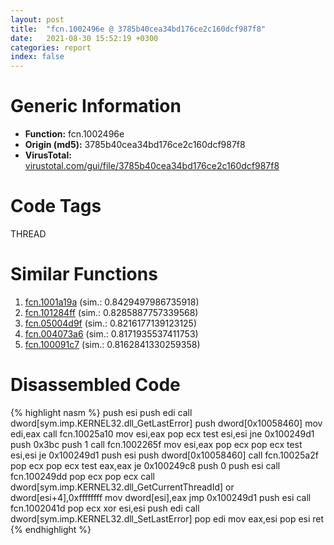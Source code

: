 ```yaml
---
layout: post
title:  "fcn.1002496e @ 3785b40cea34bd176ce2c160dcf987f8"
date:   2021-08-30 15:52:19 +0300
categories: report
index: false
---
```


# Generic Information
- **Function:** fcn.1002496e
- **Origin (md5):** 3785b40cea34bd176ce2c160dcf987f8
- **VirusTotal:** [virustotal.com/gui/file/3785b40cea34bd176ce2c160dcf987f8][virustotal_ref]

# Code Tags
<span class="tag" id="THREAD">THREAD</span>


# Similar Functions

1. [fcn.1001a19a][similar_1_ref] (sim.: 0.8429497986735918)
2. [fcn.101284ff][similar_2_ref] (sim.: 0.8285887757339568)
3. [fcn.05004d9f][similar_3_ref] (sim.: 0.8216177139123125)
4. [fcn.004073a6][similar_4_ref] (sim.: 0.8171935537411753)
5. [fcn.100091c7][similar_5_ref] (sim.: 0.8162841330259358)


# Disassembled Code

{% highlight nasm %}
push esi
push edi
call dword[sym.imp.KERNEL32.dll_GetLastError]
push dword[0x10058460]
mov edi,eax
call fcn.10025a10
mov esi,eax
pop ecx
test esi,esi
jne 0x100249d1
push 0x3bc
push 1
call fcn.1002265f
mov esi,eax
pop ecx
pop ecx
test esi,esi
je 0x100249d1
push esi
push dword[0x10058460]
call fcn.10025a2f
pop ecx
pop ecx
test eax,eax
je 0x100249c8
push 0
push esi
call fcn.100249dd
pop ecx
pop ecx
call dword[sym.imp.KERNEL32.dll_GetCurrentThreadId]
or dword[esi+4],0xffffffff
mov dword[esi],eax
jmp 0x100249d1
push esi
call fcn.1002041d
pop ecx
xor esi,esi
push edi
call dword[sym.imp.KERNEL32.dll_SetLastError]
pop edi
mov eax,esi
pop esi
ret 
{% endhighlight %}


[similar_1_ref]: /report/fcn.1001a19a@4c3818fdf32d89a09257dbc9d3e142ea
[similar_2_ref]: /report/fcn.101284ff@e5d49e0823e602f2ee948ac39d32c1eb
[similar_3_ref]: /report/fcn.05004d9f@4c586cff484b06245b76ed0781180186
[similar_4_ref]: /report/fcn.004073a6@cf071542c6e6ceb88de8b40c16fc0a1a
[similar_5_ref]: /report/fcn.100091c7@090dc3a8da6aa33c667b678303e4bdd6
[virustotal_ref]: https://www.virustotal.com/gui/file/3785b40cea34bd176ce2c160dcf987f8